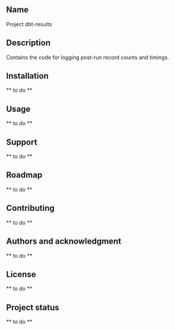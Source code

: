 ## Name
Project dbt-results

## Description
Contains the code for logging post-run record counts and timings.

## Installation
** to do **

## Usage
** to do **

## Support
** to do **

## Roadmap
** to do **

## Contributing
** to do **

## Authors and acknowledgment
** to do **

## License
** to do **

## Project status
** to do **
